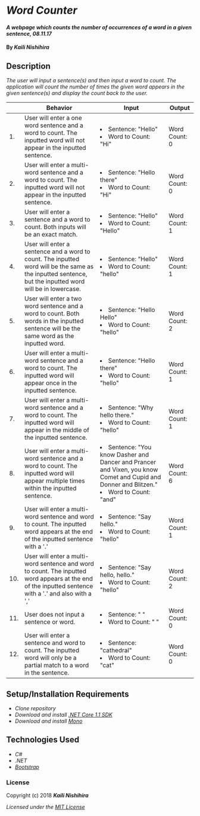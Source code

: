 # _Word Counter_

#### _A webpage which counts the number of occurrences of a word in a given sentence, 08.11.17_

#### By _**Kaili Nishihira**_

## Description

_The user will input a sentence(s) and then input a word to count. The application will count the number of times the given word appears in the given sentence(s) and display the count back to the user._

|| Behavior  | Input  | Output  |
|---|---|---|---|
|1.| User will enter a one word sentence and a word to count. The inputted word will not appear in the inputted sentence.   | <li>Sentence: "Hello"</li><li>Word to Count: "Hi"</li>  | Word Count: 0   |
|2.| User will enter a multi-word sentence and a word to count. The inputted word will not appear in the inputted sentence.   | <li>Sentence: "Hello there"</li><li>Word to Count: "Hi"</li>  | Word Count: 0   |
|3.| User will enter a sentence and a word to count. Both inputs will be an exact match.  | <li>Sentence: "Hello"</li><li>Word to Count: "Hello"</li>| Word Count: 1  |
|4.| User will enter a sentence and a word to count. The inputted word will be the same as the inputted sentence, but the inputted word will be in lowercase.  | <li>Sentence: "Hello"</li><li>Word to Count: "hello"</li>  | Word Count: 1  |
|5.| User will enter a two word sentence and a word to count. Both words in the inputted sentence will be the same word as the inputted word.  | <li>Sentence: "Hello Hello"</li><li>Word to Count: "hello"</li>  | Word Count: 2  |
|6.| User will enter a multi-word sentence and a word to count. The inputted word will appear once in the inputted sentence.   | <li>Sentence: "Hello there"</li><li>Word to Count: "hello"</li>   | Word Count: 1  |
|7.| User will enter a multi-word sentence and a word to count. The inputted word will appear in the middle of the inputted sentence. | <li>Sentence: "Why hello there."</li><li>Word to Count: "hello"</li> | Word Count: 1 |
|8.| User will enter a multi-word sentence and a word to count. The inputted word will appear multiple times within the inputted sentence.   | <li>Sentence: "You know Dasher and Dancer and Prancer and Vixen, you know Comet and Cupid and Donner and Blitzen."</li><li>Word to Count: "and"  | Word Count: 6 |
|9.| User will enter a multi-word sentence and word to count. The inputted word appears at the end of the inputted sentence with a '.'  | <li>Sentence: "Say hello."</li><li>Word to Count: "hello"</li>   | Word Count: 1  |
|10.| User will enter a multi-word sentence and word to count. The inputted word appears at the end of the inputted sentence with a '.' and also with a ',' | <li>Sentence: "Say hello, hello."</li><li>Word to Count: "hello"</li>   | Word Count: 2  |
|11.| User does not input a sentence or word.  | <li>Sentence: " "</li><li>Word to Count: " "</li> | Word Count: 0  |
|12.| User will enter a sentence and word to count. The inputted word will only be a partial match to a word in the sentence. | <li>Sentence: "cathedral"</li><li>Word to Count: "cat"</li> | Word Count: 0  |





## Setup/Installation Requirements

* _Clone repository_
* _Download and install [.NET Core 1.1 SDK](https://www.microsoft.com/net/download/core)_
* _Download and install [Mono](http://www.mono-project.com/download/)_


## Technologies Used
* _C#_
* _.NET_
* _[Bootstrap](http://getbootstrap.com/getting-started/)_

### License

Copyright (c) 2018 **_Kaili Nishihira_**

*Licensed under the [MIT License](https://opensource.org/licenses/MIT)*
